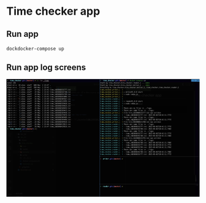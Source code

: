 # Time checker app

## Run app

```console
dockdocker-compose up
```

## Run app log screens

![Screen 1](./screens/time_checker_screen.jpg)
